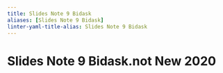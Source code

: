 ```yaml
---
title: Slides Note 9 Bidask
aliases: [Slides Note 9 Bidask]
linter-yaml-title-alias: Slides Note 9 Bidask
---
```


# Slides Note 9 Bidask.not New 2020
